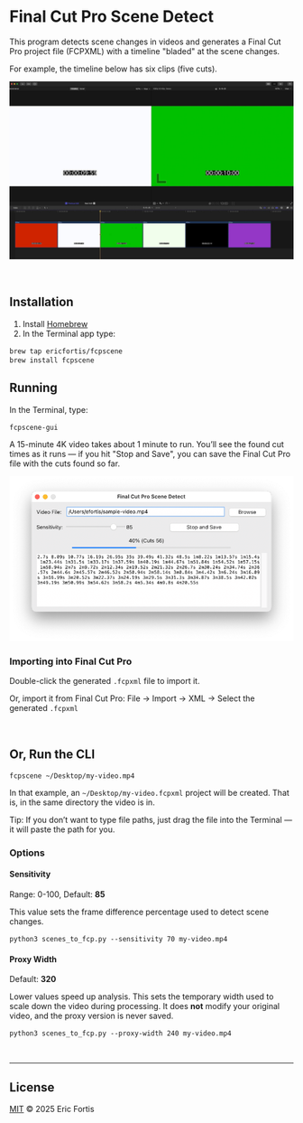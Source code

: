 # Final Cut Pro Scene Detect

This program detects scene changes in videos and generates a Final Cut
Pro project file (FCPXML) with a timeline "bladed" at the scene changes.

For example, the timeline below has six clips (five cuts).

![](./README-example.jpg)


<br>

## Installation

1. Install [Homebrew](https://brew.sh)
2. In the Terminal app type:

```shell
brew tap ericfortis/fcpscene
brew install fcpscene
```

## Running
In the Terminal, type:

```shell
fcpscene-gui
```

A 15-minute 4K video takes about 1 minute to run. You’ll see the found cut times
as it runs &mdash; if you hit "Stop and Save", you can save the Final Cut Pro
file with the cuts found so far.


![](README-gui.png)

### Importing into Final Cut Pro
Double-click the generated `.fcpxml` file to import it.

Or, import it from Final Cut Pro: File &rarr; Import &rarr; XML &rarr;  Select the generated `.fcpxml`

<br>



## Or, Run the CLI

```shell
fcpscene ~/Desktop/my-video.mp4
```

In that example, an `~/Desktop/my-video.fcpxml` project will
be created. That is, in the same directory the video is in.

Tip: If you don’t want to type file paths, just drag the
file into the Terminal — it will paste the path for you.



### Options

#### Sensitivity
Range: 0-100, Default: **85**

This value sets the frame difference percentage used to detect scene changes.

```shell
python3 scenes_to_fcp.py --sensitivity 70 my-video.mp4
```

#### Proxy Width
Default: **320**

Lower values speed up analysis. This sets the temporary width
used to scale down the video during processing. It does **not**
modify your original video, and the proxy version is never saved.

```shell
python3 scenes_to_fcp.py --proxy-width 240 my-video.mp4
```

<br>

---


## License

[MIT](LICENSE) © 2025 Eric Fortis
